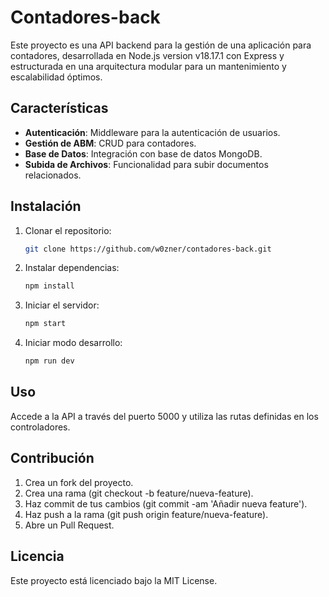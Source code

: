 # Contadores-back

Este proyecto es una API backend para la gestión de una aplicación para contadores, desarrollada en Node.js version v18.17.1 con Express y estructurada en una arquitectura modular para un mantenimiento y escalabilidad óptimos.

## Características

- **Autenticación**: Middleware para la autenticación de usuarios.
- **Gestión de ABM**: CRUD para contadores.
- **Base de Datos**: Integración con base de datos MongoDB.
- **Subida de Archivos**: Funcionalidad para subir documentos relacionados.

## Instalación

1. Clonar el repositorio:
   ```bash
   git clone https://github.com/w0zner/contadores-back.git

2. Instalar dependencias:
   ```bash
   npm install
   
3. Iniciar el servidor:
   ```bash
   npm start

4. Iniciar modo desarrollo:
   ```bash
   npm run dev

## Uso
Accede a la API a través del puerto 5000 y utiliza las rutas definidas en los controladores.

## Contribución
1. Crea un fork del proyecto.
2. Crea una rama (git checkout -b feature/nueva-feature).
3. Haz commit de tus cambios (git commit -am 'Añadir nueva feature').
4. Haz push a la rama (git push origin feature/nueva-feature).
5. Abre un Pull Request.

## Licencia
Este proyecto está licenciado bajo la MIT License.
